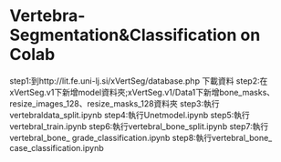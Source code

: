 # Vertebra-Segmentation&Classification on Colab
step1:到http://lit.fe.uni-lj.si/xVertSeg/database.php 下載資料
step2:在xVertSeg.v1下新增model資料夾;xVertSeg.v1/Data1下新增bone_masks、resize_images_128、resize_masks_128資料夾
step3:執行vertebraldata_split.ipynb
step4:執行Unetmodel.ipynb
step5:執行vertebral_train.ipynb
step6:執行vertebral_bone_split.ipynb
step7:執行vertebral_bone_ grade_classification.ipynb
step8:執行vertebral_bone_ case_classification.ipynb
